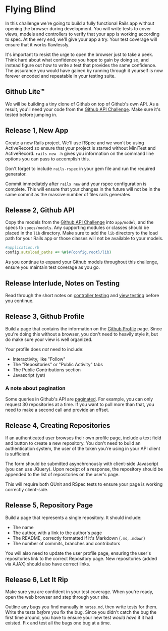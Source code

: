 # Flying Blind

In this challenge we're going to build a fully functional Rails app without opening the browser during development. You will write tests to cover views, models and controllers to verify that your app is working according to spec. At the very end, we'll give your app a try. Your test coverage will ensure that it works flawlessly.

It's important to resist the urge to open the browser just to take a peek. Think hard about what confidence you hope to gain by doing so, and instead figure out how to write a test that provides the same confidence. The assurance you would have gained by running through it yourself is now forever encoded and repeatable in your testing suite.


## Github Lite™

We will be building a tiny clone of Github on top of Github's own API. As a result, you'll need your code from the [Github API Challenge](../../../github-api-challenge). Make sure it's tested before jumping in.

## Release 1, New App

Create a new Rails project. We'll use RSpec and we won't be using ActiveRecord so ensure that your project is started without MiniTest and ActiveRecord. `rails new -h` gives you information on the command line options you can pass to accomplish this.

Don't forget to include `rails-rspec` in your gem file and run the required generator.

Commit immediately after `rails new` and your rspec configuration is complete. This will ensure that  your changes in the future will not be in the same commit as the massive number of files rails generates.

## Release 2, Github API

Copy the models from the [Github API Challenge](../../../github-api-challenge) into `app/model`, and the specs to `specs/models`. Any supporting modules or classes should be placed in the `lib` directory. Make sure to add the `lib` directory to the load path for your Rails app or those classes will not be available to your models.

```ruby
#application.rb
config.autoload_paths += %W(#{config.root}/lib)
```

As you continue to expand your Github models throughout this challenge, ensure you maintain test coverage as you go.

## Release Interlude, Notes on Testing

Read through the short notes on [controller testing](controller-testing.md) and [view testing](view-testing.md) before you continue.

## Release 3, Github Profile

Build a page that contains the information on the [Github Profile](https://www.github.com/mattbaker) page. Since you're doing this without a browser, you don't need to heavily style it, but do make sure your view is well organized.

Your profile does _not_ need to include:

 * Interactivity, like "Follow"
 * The "Repositories" or "Public Activity" tabs
 * The Public Contributions section
 * Javascript (yet)

### A note about pagination

Some queries in Github's API are [paginated](https://developer.github.com/guides/traversing-with-pagination/). For example, you can only request 30 repositories at a time. If you want to pull more than that, you need to make a second call and provide an offset.

## Release 4, Creating Repositories

If an authenticated user browses their own profile page, include a text field and button to create a new repository. You don't need to build an authentication system, the user of the token you're using in your API client is sufficient.

The form should be submitted asynchronously with client-side Javascript (you can use JQuery). Upon receipt of a response, the repository should be appended to the list of repositories on the user's page.

This will require both QUnit and RSpec tests to ensure your page is working correctly client-side.

## Release 5, Repository Page

Build a page that represents a single repository. It should include:

 * The name
 * The author, with a link to the author's page
 * The README, correctly formatted if it's Markdown (`.md`, `.mdown`)
 * The number of commits, branches and contributors

You will also need to update the user profile page, ensuring the user's repositories link to the correct Repository page. New repositories (added via AJAX) should also have correct links.

## Release 6, Let It Rip

Make sure you are confident in your test coverage. When you're ready, open the web browser and step through your site.

Outline any bugs you find manually in `notes.md`, then write tests for them. Write the tests _before_ you fix the bug. Since you didn't catch the bug the first time around, you have to ensure your new test _would have_ if it had existed. Fix and test all the bugs one bug at a time.
